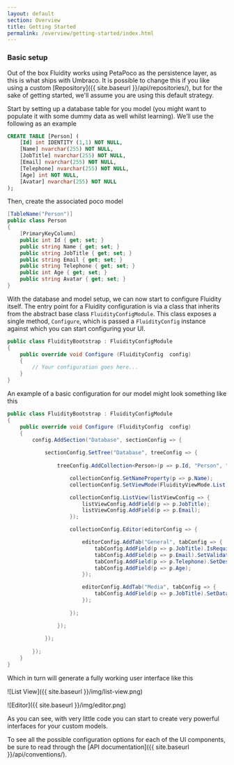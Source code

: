 ```yaml
---
layout: default
section: Overview
title: Getting Started
permalink: /overview/getting-started/index.html
---
```


### Basic setup

Out of the box Fluidity works using PetaPoco as the persistence layer, as this is what ships with Umbraco. It is possible to change this if you like using a custom [Repository]({{ site.baseurl }}/api/repositories/), but for the sake of getting started, we'll assume you are using this default strategy.

Start by setting up a database table for you model (you might want to populate it with some dummy data as well whilst learning). We’ll use the following as an example

````sql
CREATE TABLE [Person] (
    [Id] int IDENTITY (1,1) NOT NULL, 
    [Name] nvarchar(255) NOT NULL, 
    [JobTitle] nvarchar(255) NOT NULL, 
    [Email] nvarchar(255) NOT NULL, 
    [Telephone] nvarchar(255) NOT NULL, 
    [Age] int NOT NULL, 
    [Avatar] nvarchar(255) NOT NULL
);
````

Then, create the associated poco model

````csharp
[TableName("Person")]
public class Person
{
    [PrimaryKeyColumn]
    public int Id { get; set; }
    public string Name { get; set; }
    public string JobTitle { get; set; }
    public string Email { get; set; }
    public string Telephone { get; set; }
    public int Age { get; set; }
    public string Avatar { get; set; }
}
````

With the database and model setup, we can now start to configure Fluidity itself. The entry point for a Fluidity configuration is via a class that inherits from the abstract base class `FluidityConfigModule`. This class exposes a single method, `Configure`, which is passed a `FluidityConfig` instance against which you can start configuring your UI.

````csharp
public class FluidityBootstrap : FluidityConfigModule
{
    public override void Configure (FluidityConfig  config) 
    {
        // Your configuration goes here...
    }
}
````

An example of a basic configuration for our model might look something like this

````csharp
public class FluidityBootstrap : FluidityConfigModule
{
    public override void Configure (FluidityConfig  config) 
    {
        config.AddSection("Database", sectionConfig => {
            
            sectionConfig.SetTree("Database", treeConfig => {
                
                treeConfig.AddCollection<Person>(p => p.Id, "Person", "People", "icon-umb-users", "icon-umb-users", collectionConfig => {

                    collectionConfig.SetNameProperty(p => p.Name);
                    collectionConfig.SetViewMode(FluidityViewMode.List);

                    collectionConfig.ListView(listViewConfig => {
                        listViewConfig.AddField(p => p.JobTitle);
                        listViewConfig.AddField(p => p.Email);
                    });

                    collectionConfig.Editor(editorConfig => {

                        editorConfig.AddTab("General", tabConfig => {
                            tabConfig.AddField(p => p.JobTitle).IsRequired();
                            tabConfig.AddField(p => p.Email).SetValidationRegex("[A-Z0-9._%+-]+@[A-Z0-9.-]+\\.[A-Z]{2,4}");
                            tabConfig.AddField(p => p.Telephone).SetDescription("inc area code");
                            tabConfig.AddField(p => p.Age);
                        });

                        editorConfig.AddTab("Media", tabConfig => {
                            tabConfig.AddField(p => p.JobTitle).SetDataType("Upload");
                        });
                        
                    });

                });
            
            });
        
        });
    }
}
````

Which in turn will generate a fully working user interface like this

![List View]({{ site.baseurl }}/img/list-view.png) 

![Editor]({{ site.baseurl }}/img/editor.png) 

As you can see, with very little code you can start to create very powerful interfaces for your custom models. 

To see all the possible configuration options for each of the UI components, be sure to read through the [API documentation]({{ site.baseurl }}/api/conventions/).
